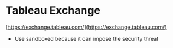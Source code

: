 # Tableau Exchange

[https://exchange.tableau.com/](https://exchange.tableau.com/)

- Use sandboxed because it can impose the security threat